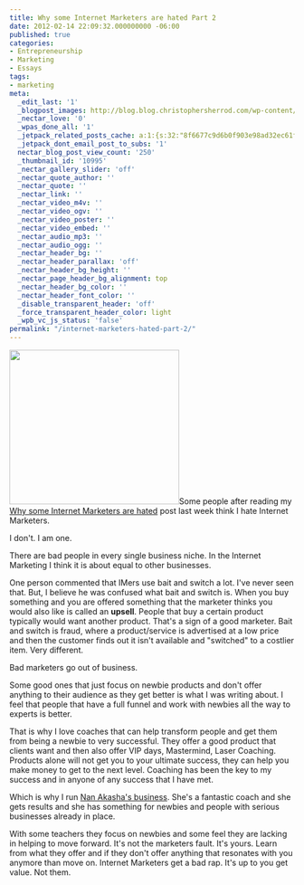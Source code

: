 ```yaml
---
title: Why some Internet Marketers are hated Part 2
date: 2012-02-14 22:09:32.000000000 -06:00
published: true
categories:
- Entrepreneurship
- Marketing
- Essays
tags:
- marketing
meta:
  _edit_last: '1'
  _blogpost_images: http://blog.blog.christophersherrod.com/wp-content/uploads/images/video1.jpg
  _nectar_love: '0'
  _wpas_done_all: '1'
  _jetpack_related_posts_cache: a:1:{s:32:"8f6677c9d6b0f903e98ad32ec61f8deb";a:2:{s:7:"expires";i:1453796720;s:7:"payload";a:3:{i:0;a:1:{s:2:"id";i:4873;}i:1;a:1:{s:2:"id";i:4954;}i:2;a:1:{s:2:"id";i:968;}}}}
  _jetpack_dont_email_post_to_subs: '1'
  nectar_blog_post_view_count: '250'
  _thumbnail_id: '10995'
  _nectar_gallery_slider: 'off'
  _nectar_quote_author: ''
  _nectar_quote: ''
  _nectar_link: ''
  _nectar_video_m4v: ''
  _nectar_video_ogv: ''
  _nectar_video_poster: ''
  _nectar_video_embed: ''
  _nectar_audio_mp3: ''
  _nectar_audio_ogg: ''
  _nectar_header_bg: ''
  _nectar_header_parallax: 'off'
  _nectar_header_bg_height: ''
  _nectar_page_header_bg_alignment: top
  _nectar_header_bg_color: ''
  _nectar_header_font_color: ''
  _disable_transparent_header: 'off'
  _force_transparent_header_color: light
  _wpb_vc_js_status: 'false'
permalink: "/internet-marketers-hated-part-2/"
---
```

<img class="alignright size-medium wp-image-4942" title="business-success-mentor" src="{{ site.baseurl }}/posts/2012/02/business-success-mentor-300x273.jpg" alt="" width="300" height="273" />Some people after reading my <a href="https://christopher-sherrod.blisslifepress.com/internet-marketers-hated/">Why some Internet Marketers are hated</a> post last week think I hate Internet Marketers.

I don't. I am one.

There are bad people in every single business niche. In the Internet Marketing I think it is about equal to other businesses.

One person commented that IMers use bait and switch a lot. I've never seen that. But, I believe he was confused what bait and switch is.&nbsp;When you buy something and you are offered something that the marketer thinks you would also like is called an <strong>upsell</strong>. People that buy a certain product typically would want another product. That's a sign of a good marketer. Bait and switch is fraud, where a product/service is advertised at a low price and then the customer finds out it isn't available and "switched" to a costlier item. Very different.

Bad marketers go out of business.

Some good ones that just focus on newbie products and don't offer anything to their audience as they get better is what I was writing about. I feel that people that have a full funnel and work with newbies all the way to experts is better.

That is why I love coaches that can help transform people and get them from being a newbie to very successful. They offer a good product that clients want and then also offer VIP days, Mastermind, Laser Coaching. Products alone will not get you to your ultimate success, they can help you make money to get to the next level. Coaching has been the key to my success and in anyone of any success that I have met.

Which is why I run <a href="http://NanAkasha.com" rel="nofollow">Nan Akasha's business</a>. She's a fantastic coach and she gets results and she has something for newbies and people with serious businesses already in place.

With some teachers they focus on newbies and some feel they are lacking in helping to move forward. It's not the marketers fault. It's yours. Learn from what they offer and if they don't offer anything that resonates with you anymore than move on. Internet Marketers get a bad rap. It's up to you get value. Not them.</p>
